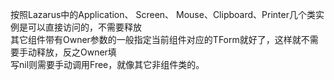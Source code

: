 按照Lazarus中的Application、 Screen、 Mouse、Clipboard、Printer几个类实例是可以直接访问的，不需要释放  
其它组件带有Owner参数的一般指定当前组件对应的TForm就好了，这样就不需要手动释放，反之Owner填   
写nil则需要手动调用Free，就像其它非组件类的。  